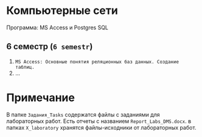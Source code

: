 
# Компьютерные сети
Программа: MS Access и Postgres SQL


## 6 семестр (`6 semestr`)

1. `MS Access: Основные понятия реляционных баз данных. Создание таблиц.`
2. ...


# Примечание

В папке `Задания_Tasks` содержатся файлы с заданиями для лабораторных работ.
Есть отчеты с названием `Report_Labs_DMS.docx`. 
в папках `X_laboratory` хранятся файлы-исходники от лабораторных работ.

